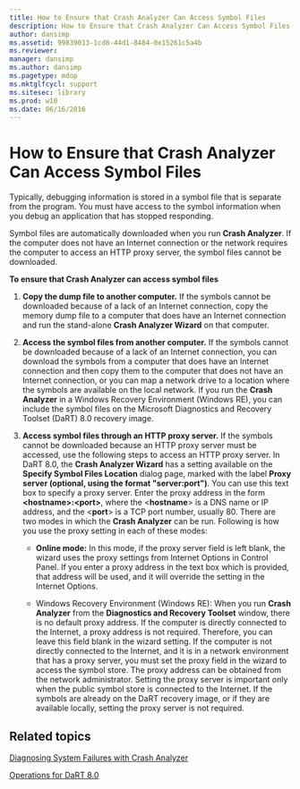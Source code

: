 ```yaml
---
title: How to Ensure that Crash Analyzer Can Access Symbol Files
description: How to Ensure that Crash Analyzer Can Access Symbol Files
author: dansimp
ms.assetid: 99839013-1cd8-44d1-8484-0e15261c5a4b
ms.reviewer: 
manager: dansimp
ms.author: dansimp
ms.pagetype: mdop
ms.mktglfcycl: support
ms.sitesec: library
ms.prod: w10
ms.date: 06/16/2016
---
```



# How to Ensure that Crash Analyzer Can Access Symbol Files


Typically, debugging information is stored in a symbol file that is separate from the program. You must have access to the symbol information when you debug an application that has stopped responding.

Symbol files are automatically downloaded when you run **Crash Analyzer**. If the computer does not have an Internet connection or the network requires the computer to access an HTTP proxy server, the symbol files cannot be downloaded.

**To ensure that Crash Analyzer can access symbol files**

1.  **Copy the dump file to another computer.** If the symbols cannot be downloaded because of a lack of an Internet connection, copy the memory dump file to a computer that does have an Internet connection and run the stand-alone **Crash Analyzer Wizard** on that computer.

2.  **Access the symbol files from another computer.** If the symbols cannot be downloaded because of a lack of an Internet connection, you can download the symbols from a computer that does have an Internet connection and then copy them to the computer that does not have an Internet connection, or you can map a network drive to a location where the symbols are available on the local network. If you run the **Crash Analyzer** in a Windows Recovery Environment (Windows RE), you can include the symbol files on the Microsoft Diagnostics and Recovery Toolset (DaRT) 8.0 recovery image.

3.  **Access symbol files through an HTTP proxy server.** If the symbols cannot be downloaded because an HTTP proxy server must be accessed, use the following steps to access an HTTP proxy server. In DaRT 8.0, the **Crash Analyzer Wizard** has a setting available on the **Specify Symbol Files Location** dialog page, marked with the label **Proxy server (optional, using the format "server:port")**. You can use this text box to specify a proxy server. Enter the proxy address in the form **&lt;hostname&gt;:&lt;port&gt;**, where the &lt;**hostname**&gt; is a DNS name or IP address, and the &lt;**port**&gt; is a TCP port number, usually 80. There are two modes in which the **Crash Analyzer** can be run. Following is how you use the proxy setting in each of these modes:

    -   **Online mode:** In this mode, if the proxy server field is left blank, the wizard uses the proxy settings from Internet Options in Control Panel. If you enter a proxy address in the text box which is provided, that address will be used, and it will override the setting in the Internet Options.

    -   Windows Recovery Environment (Windows RE): When you run **Crash Analyzer** from the **Diagnostics and Recovery Toolset** window, there is no default proxy address. If the computer is directly connected to the Internet, a proxy address is not required. Therefore, you can leave this field blank in the wizard setting. If the computer is not directly connected to the Internet, and it is in a network environment that has a proxy server, you must set the proxy field in the wizard to access the symbol store. The proxy address can be obtained from the network administrator. Setting the proxy server is important only when the public symbol store is connected to the Internet. If the symbols are already on the DaRT recovery image, or if they are available locally, setting the proxy server is not required.

## Related topics


[Diagnosing System Failures with Crash Analyzer](diagnosing-system-failures-with-crash-analyzer--dart-8.md)

[Operations for DaRT 8.0](operations-for-dart-80-dart-8.md)

 

 





